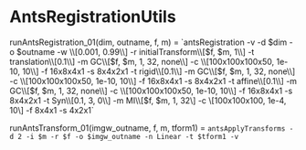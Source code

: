 # AntsRegistrationUtils
runAntsRegistration_01(dim, outname, f, m) = \`antsRegistration -v -d $dim -o $outname
-w \\[0.001, 0.99\\]
-r initialTransform\\[$f, $m, 1\\]
-t translation\\[0.1\\] -m GC\\[$f, $m, 1, 32, none\\] -c \\[100x100x100x50, 1e-10, 10\\] -f 16x8x4x1 -s 8x4x2x1
-t rigid\\[0.1\\] -m GC\\[$f, $m, 1, 32, none\\] -c \\[100x100x100x50, 1e-10, 10\\] -f 16x8x4x1 -s 8x4x2x1
-t affine\\[0.1\\] -m GC\\[$f, $m, 1, 32, none\\] -c \\[100x100x100x50, 1e-10, 10\\] -f 16x8x4x1 -s 8x4x2x1
-t Syn\\[0.1, 3, 0\\] -m MI\\[$f, $m, 1, 32\\] -c \\[100x100x100, 1e-4, 10\\] -f 8x4x1 -s 4x2x1\`

runAntsTransform_01(imgw_outname, f, m, tform1) = `antsApplyTransforms -d 2 -i $m -r $f -o $imgw_outname -n Linear -t $tform1 -v`
